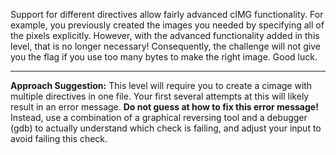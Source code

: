 Support for different directives allow fairly advanced cIMG functionality.
For example, you previously created the images you needed by specifying all of the pixels explicitly.
However, with the advanced functionality added in this level, that is no longer necessary!
Consequently, the challenge will not give you the flag if you use too many bytes to make the right image.
Good luck.

----
**Approach Suggestion:**
This level will require you to create a cimage with multiple directives in one file.
Your first several attempts at this will likely result in an error message.
**Do not guess at how to fix this error message!**
Instead, use a combination of a graphical reversing tool and a debugger (gdb) to actually understand which check is failing, and adjust your input to avoid failing this check.
